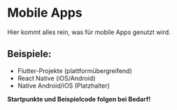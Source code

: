 # Mobile Apps

Hier kommt alles rein, was für mobile Apps genutzt wird.

## Beispiele:
- Flutter-Projekte (plattformübergreifend)
- React Native (iOS/Android)
- Native Android/iOS (Platzhalter)

**Startpunkte und Beispielcode folgen bei Bedarf!**